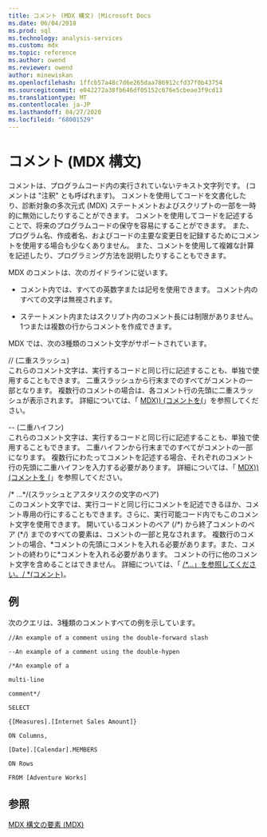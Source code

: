 ```yaml
---
title: コメント (MDX 構文) |Microsoft Docs
ms.date: 06/04/2018
ms.prod: sql
ms.technology: analysis-services
ms.custom: mdx
ms.topic: reference
ms.author: owend
ms.reviewer: owend
author: minewiskan
ms.openlocfilehash: 1ffcb57a48c7d6e265daa786912cfd37f0b43754
ms.sourcegitcommit: e042272a38fb646df05152c676e5cbeae3f9cd13
ms.translationtype: MT
ms.contentlocale: ja-JP
ms.lasthandoff: 04/27/2020
ms.locfileid: "68001529"
---
```

# <a name="comments-mdx-syntax"></a>コメント (MDX 構文)


  コメントは、プログラムコード内の実行されていないテキスト文字列です。 (コメントは "注釈" とも呼ばれます)。 コメントを使用してコードを文書化したり、診断対象の多次元式 (MDX) ステートメントおよびスクリプトの一部を一時的に無効にしたりすることができます。 コメントを使用してコードを記述することで、将来のプログラムコードの保守を容易にすることができます。 また、プログラム名、作成者名、およびコードの主要な変更日を記録するためにコメントを使用する場合も少なくありません。 また、コメントを使用して複雑な計算を記述したり、プログラミング方法を説明したりすることもできます。  
  
 MDX のコメントは、次のガイドラインに従います。  
  
-   コメント内では、すべての英数字または記号を使用できます。  コメント内のすべての文字は無視されます。  
  
-   ステートメント内またはスクリプト内のコメント長には制限がありません。 1つまたは複数の行からコメントを作成できます。  
  
 MDX では、次の3種類のコメント文字がサポートされています。  
  
 // (二重スラッシュ)  
 これらのコメント文字は、実行するコードと同じ行に記述することも、単独で使用することもできます。 二重スラッシュから行末までのすべてがコメントの一部となります。 複数行のコメントの場合は、各コメント行の先頭に二重スラッシュが表示されます。 詳細については、「 [MDX&#41;&#41; &#40;コメントを&#40;](../mdx/comment-mdx-double-slash.md)」を参照してください。  
  
 -- (二重ハイフン)  
 これらのコメント文字は、実行するコードと同じ行に記述することも、単独で使用することもできます。 二重ハイフンから行末までのすべてがコメントの一部になります。 複数行にわたってコメントを記述する場合、それぞれのコメント行の先頭に二重ハイフンを入力する必要があります。 詳細については、「 [MDX&#41;&#41; &#40;コメントを &#40;](../mdx/comment-mdx-operator-reference.md)」を参照してください。  
  
 /* ...\*/(スラッシュとアスタリスクの文字のペア)  
 このコメント文字では、実行コードと同じ行にコメントを記述できるほか、コメント専用の行にすることもできます。さらに、実行可能コード内でもこのコメント文字を使用できます。 開いているコメントのペア (/\*) から終了コメントのペア (\*/) までのすべての要素は、コメントの一部と見なされます。 複数行のコメントの場合、\*コメントの先頭にコメントを入れる必要があります。また、コメントの終わりに\*コメントを入れる必要があります。 コメントの行に他のコメント文字を含めることはできません。 詳細については、「 [/*...」を参照してください。/ \*(コメント)](../mdx/comment-mdx.md)。  
  
## <a name="example"></a>例  
 次のクエリは、3種類のコメントすべての例を示しています。  
  
 `//An example of a comment using the double-forward slash`  
  
 `--An example of a comment using the double-hypen`  
  
 `/*An example of a`  
  
 `multi-line`  
  
 `comment*/`  
  
 `SELECT`  
  
 `{[Measures].[Internet Sales Amount]}`  
  
 `ON Columns,`  
  
 `[Date].[Calendar].MEMBERS`  
  
 `ON Rows`  
  
 `FROM [Adventure Works]`  
  
## <a name="see-also"></a>参照  
 [MDX 構文の要素 &#40;MDX&#41;](../mdx/mdx-syntax-elements-mdx.md)  
  
  
